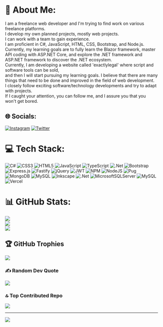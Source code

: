 # 💫 About Me:
I am a freelance web developer and I'm trying to find work on various freelance platforms. <br>I develop my own planned projects, mostly web projects. <br>I can work with a team to gain experience.<br> I am proficient in C#, JavaScript, HTML, CSS, Bootstrap, and Node.js. <br>Currently, my learning goals are to fully learn the Blazor framework, master API coding with ASP.NET Core, and explore the .NET framework and ASP.NET framework to discover the .NET ecosystem.<br> Currently, I am developing a website called 'exactlylegal' where script and software tools can be sold, <br>and then I will start pursuing my learning goals. I believe that there are many things that need to be done and improved in the field of web development. <br>I closely follow exciting software/technology developments and try to adapt with projects. <br>If I caught your attention, you can follow me, and I assure you that you won't get bored.


## 🌐 Socials:
[![Instagram](https://img.shields.io/badge/Instagram-%23E4405F.svg?logo=Instagram&logoColor=white)](https://instagram.com/berkay.netdev) [![Twitter](https://img.shields.io/badge/Twitter-%231DA1F2.svg?logo=Twitter&logoColor=white)](https://twitter.com/AverageDotnetUser) 

# 💻 Tech Stack:
![C#](https://img.shields.io/badge/c%23-%23239120.svg?style=for-the-badge&logo=c-sharp&logoColor=white) ![CSS3](https://img.shields.io/badge/css3-%231572B6.svg?style=for-the-badge&logo=css3&logoColor=white) ![HTML5](https://img.shields.io/badge/html5-%23E34F26.svg?style=for-the-badge&logo=html5&logoColor=white) ![JavaScript](https://img.shields.io/badge/javascript-%23323330.svg?style=for-the-badge&logo=javascript&logoColor=%23F7DF1E) ![TypeScript](https://img.shields.io/badge/typescript-%23007ACC.svg?style=for-the-badge&logo=typescript&logoColor=white) ![.Net](https://img.shields.io/badge/.NET-5C2D91?style=for-the-badge&logo=.net&logoColor=white) ![Bootstrap](https://img.shields.io/badge/bootstrap-%23563D7C.svg?style=for-the-badge&logo=bootstrap&logoColor=white) ![Express.js](https://img.shields.io/badge/express.js-%23404d59.svg?style=for-the-badge&logo=express&logoColor=%2361DAFB) ![Fastify](https://img.shields.io/badge/fastify-%23000000.svg?style=for-the-badge&logo=fastify&logoColor=white) ![jQuery](https://img.shields.io/badge/jquery-%230769AD.svg?style=for-the-badge&logo=jquery&logoColor=white) ![JWT](https://img.shields.io/badge/JWT-black?style=for-the-badge&logo=JSON%20web%20tokens) ![NPM](https://img.shields.io/badge/NPM-%23000000.svg?style=for-the-badge&logo=npm&logoColor=white) ![NodeJS](https://img.shields.io/badge/node.js-6DA55F?style=for-the-badge&logo=node.js&logoColor=white) ![Pug](https://img.shields.io/badge/Pug-FFF?style=for-the-badge&logo=pug&logoColor=A86454) ![MongoDB](https://img.shields.io/badge/MongoDB-%234ea94b.svg?style=for-the-badge&logo=mongodb&logoColor=white) ![MySQL](https://img.shields.io/badge/mysql-%2300f.svg?style=for-the-badge&logo=mysql&logoColor=white) 	 ![Inkscape](https://img.shields.io/badge/Inkscape-e0e0e0?style=for-the-badge&logo=inkscape&logoColor=080A13) ![.Net](https://img.shields.io/badge/.NET-5C2D91?style=for-the-badge&logo=.net&logoColor=white) ![MicrosoftSQLServer](https://img.shields.io/badge/Microsoft%20SQL%20Sever-CC2927?style=for-the-badge&logo=microsoft%20sql%20server&logoColor=white) ![MySQL](https://img.shields.io/badge/mysql-%2300f.svg?style=for-the-badge&logo=mysql&logoColor=white) ![Vercel](https://img.shields.io/badge/vercel-%23000000.svg?style=for-the-badge&logo=vercel&logoColor=white)
# 📊 GitHub Stats:
![](https://github-readme-stats.vercel.app/api?username=dajjal-sys&theme=dark&hide_border=false&include_all_commits=true&count_private=true)<br/>
![](https://github-readme-streak-stats.herokuapp.com/?user=dajjal-sys&theme=dark&hide_border=false)<br/>
![](https://github-readme-stats.vercel.app/api/top-langs/?username=dajjal-sys&theme=dark&hide_border=false&include_all_commits=true&count_private=true&layout=compact)

## 🏆 GitHub Trophies
![](https://github-profile-trophy.vercel.app/?username=dajjal-sys&theme=radical&no-frame=false&no-bg=true&margin-w=4)

### ✍️ Random Dev Quote
![](https://quotes-github-readme.vercel.app/api?type=horizontal&theme=radical)

### 🔝 Top Contributed Repo
![](https://github-contributor-stats.vercel.app/api?username=dajjal-sys&limit=5&theme=dark&combine_all_yearly_contributions=true)

---
[![](https://visitcount.itsvg.in/api?id=dajjal-sys&icon=0&color=0)](https://visitcount.itsvg.in)

<!-- Proudly created with GPRM ( https://gprm.itsvg.in ) -->
